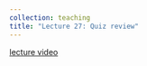 ```yaml
---
collection: teaching
title: "Lecture 27: Quiz review"
---
```


[lecture video](https://youtu.be/zYRWkEwAhUw)
